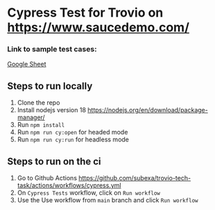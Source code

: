 # Cypress Test for Trovio on https://www.saucedemo.com/

### Link to sample test cases:

[Google Sheet](https://docs.google.com/spreadsheets/d/143kQCnNPF28xfocDfYKNr3fojWWG78Gsv9Q7cI_7CL0/edit?usp=sharing)

## Steps to run locally

1. Clone the repo
2. Install nodejs version 18 https://nodejs.org/en/download/package-manager/
3. Run `npm install`
4. Run `npm run cy:open` for headed mode
5. Run `npm run cy:run` for headless mode

## Steps to run on the ci

1. Go to Github Actions https://github.com/subexa/trovio-tech-task/actions/workflows/cypress.yml
2. On `Cypress Tests` workflow, click on `Run workflow`
3. Use the Use workflow from `main` branch and click `Run workflow`
